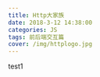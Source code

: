 ```yaml
---
title: Http大家族
date: 2018-3-12 14:38:00
categories: JS
tags: 前后端交互篇
cover: /img/httplogo.jpg
---
```

test1


